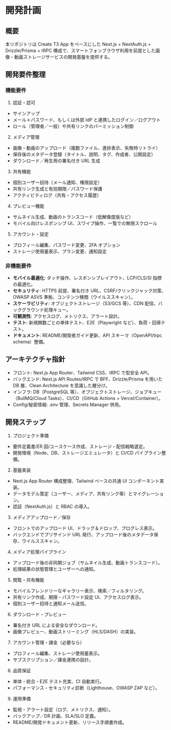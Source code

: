 # 開発計画

## 概要
本リポジトリは Create T3 App をベースにした Next.js + NextAuth.js + Drizzle/Prisma + tRPC 構成で、スマートフォンブラウザ利用を前提とした画像・動画ストレージサービスの開発基盤を提供する。

## 開発要件整理

### 機能要件
1. 認証・認可
  - サインアップ
  - メール＋パスワード、もしくは外部 IdP と連携したログイン／ログアウト
  - ロール（管理者／一般）や共有リンクのパーミッション制御
2. メディア管理
  - 画像・動画のアップロード（複数ファイル、進捗表示、失敗時リトライ）
  - 保存後のメタデータ登録（タイトル、説明、タグ、作成者、公開設定）
  - ダウンロード／再生用の署名付き URL 生成
3. 共有機能
  - 個別ユーザー招待（メール通知、権限設定）
  - 共有リンク生成と有効期限／パスワード保護
  - アクティビティログ（共有・アクセス履歴）
4. プレビュー機能
  - サムネイル生成、動画のトランスコード（低解像度版など）
  - モバイル向けレスポンシブ UI、スワイプ操作、一覧での無限スクロール
5. アカウント・設定
  - プロフィール編集、パスワード変更、2FA オプション
  - ストレージ使用量表示、プラン変更、通知設定

### 非機能要件
- **モバイル最適化**: タッチ操作、レスポンシブレイアウト、LCP/CLS/SI 指標の最適化。
- **セキュリティ**: HTTPS 前提、署名付き URL、CSRF/クリックジャック対策、OWASP ASVS 準拠、コンテンツ検閲（ウイルススキャン）。
- **スケーラビリティ**: オブジェクトストレージ（S3/GCS 等）、CDN 配信、バックグラウンド処理キュー。
- **可観測性**: アクセスログ、メトリクス、アラート設計。
- **テスト**: 新規関数ごとの単体テスト、E2E（Playwright など）、負荷・回帰テスト。
- **ドキュメント**: README/開発者ガイド更新、API スキーマ（OpenAPI/trpc schema）整備。

## アーキテクチャ指針
- フロント: Next.js App Router、Tailwind CSS、tRPC で型安全 API。
- バックエンド: Next.js API Routes/tRPC で BFF、Drizzle/Prisma を用いた DB 層、Clean Architecture を意識した層分け。
- インフラ: DB（PostgreSQL 等）、オブジェクトストレージ、ジョブキュー（BullMQ/Cloud Tasks）、CI/CD（GitHub Actions + Vercel/Container）。
- Config/秘密情報: .env 管理、Secrets Manager 併用。

## 開発ステップ
1. プロジェクト準備
  - 要件定義書/ER 図/ユースケース作成、ストレージ・配信戦略選定。
  - 開発環境（Node、DB、ストレージエミュレータ）と CI/CD パイプライン整備。
2. 基盤実装
  - Next.js App Router 構成整理、Tailwind ベースの共通 UI コンポーネント実装。
  - データモデル策定（ユーザー、メディア、共有リンク等）とマイグレーション。
  - 認証（NextAuth.js）と RBAC の導入。
3. メディアアップロード／保存
  - フロントでのアップロード UI、ドラッグ＆ドロップ、プログレス表示。
  - バックエンドでプリサインド URL 発行、アップロード後のメタデータ保存、ウイルススキャン。
4. メディア処理パイプライン
  - アップロード後の非同期ジョブ（サムネイル生成、動画トランスコード）。
  - 処理結果の状態管理とユーザーへの通知。
5. 閲覧・共有機能
  - モバイルフレンドリーなギャラリー表示、検索／フィルタリング。
  - 共有リンク作成、期限・パスワード設定 UI、アクセスログ表示。
  - 個別ユーザー招待と通知メール送信。
6. ダウンロード・プレビュー
  - 署名付き URL による安全なダウンロード。
  - 画像プレビュー、動画ストリーミング（HLS/DASH）の実装。
7. アカウント管理・課金（必要なら）
  - プロフィール編集、ストレージ使用量表示。
  - サブスクリプション／課金連携の設計。
8. 品質保証
  - 単体・統合・E2E テスト充実、CI 自動実行。
  - パフォーマンス・セキュリティ診断（Lighthouse、OWASP ZAP など）。
9. 運用準備
  - 監視・アラート設定（ログ、メトリクス、通知）。
  - バックアップ／DR 計画、SLA/SLO 定義。
  - README/開発ドキュメント更新、リリース手順書作成。
